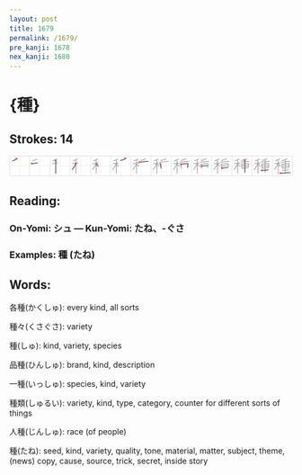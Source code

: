 ```yaml
---
layout: post
title: 1679
permalink: /1679/
pre_kanji: 1678
nex_kanji: 1680
---
```


# {種}

## Strokes: 14

<div class="stroke"><img src="../images/E7A8AE.png" /></div>

## Reading:

### On-Yomi: シュ &mdash; Kun-Yomi: たね、-ぐさ

### Examples: 種 (たね)

## Words:

各種(かくしゅ): every kind, all sorts

種々(くさぐさ): variety

種(しゅ): kind, variety, species

品種(ひんしゅ): brand, kind, description

一種(いっしゅ): species, kind, variety

種類(しゅるい): variety, kind, type, category, counter for different sorts of things

人種(じんしゅ): race (of people)

種(たね): seed, kind, variety, quality, tone, material, matter, subject, theme, (news) copy, cause, source, trick, secret, inside story
